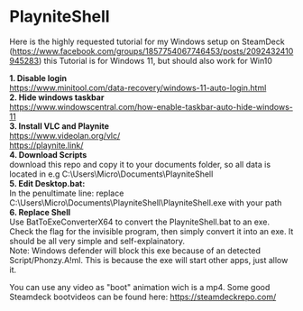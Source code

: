 # PlayniteShell

Here is the highly requested tutorial for my Windows setup on SteamDeck
(https://www.facebook.com/groups/1857754067746453/posts/2092432410945283)
this Tutorial is for Windows 11, but should also work for Win10

**1. Disable login**  
https://www.minitool.com/data-recovery/windows-11-auto-login.html  
**2. Hide windows taskbar**  
https://www.windowscentral.com/how-enable-taskbar-auto-hide-windows-11  
**3. Install VLC and Playnite**  
https://www.videolan.org/vlc/  
https://playnite.link/  
**4. Download Scripts**  
download this repo and copy it to your documents folder, so all data is located in e.g C:\Users\Micro\Documents\PlayniteShell  
**5. Edit Desktop.bat:**  
 In the penultimate line: replace C:\Users\Micro\Documents\PlayniteShell\PlayniteShell.exe with your path  
**6. Replace Shell**  
Use BatToExeConverterX64 to convert the PlayniteShell.bat to an exe. Check the flag for the invisible program, then simply convert it into an exe. It should be all very simple and self-explainatory.  
Note: Windows defender will block this exe because of an detected Script/Phonzy.A!ml. This is because the exe will start other apps, just allow it.  

You can use any video as "boot" animation wich is a mp4.
Some good Steamdeck bootvideos can be found here:
https://steamdeckrepo.com/
